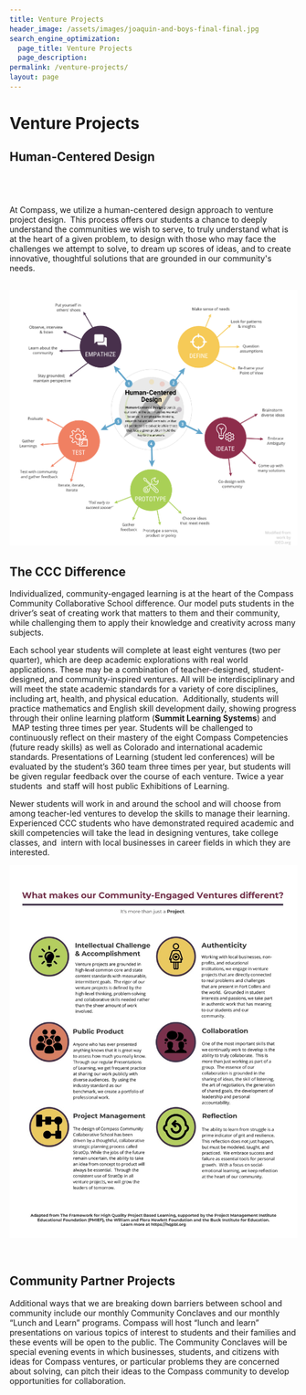 ```yaml
---
title: Venture Projects 
header_image: /assets/images/joaquin-and-boys-final-final.jpg
search_engine_optimization:
  page_title: Venture Projects
  page_description: 
permalink: /venture-projects/
layout: page
---
```


# Venture Projects

## Human-Centered Design

## &nbsp;

At Compass, we utilize a human-centered design approach to venture project design.&nbsp; This process offers our students a chance to deeply understand the communities we wish to serve, to truly understand what is at the heart of a given problem, to design with those who may face the challenges we attempt to solve, to dream up scores of ideas, and to create innovative, thoughtful solutions that are grounded in our community's needs.

## ![](/assets/images/compass-hcd.png)

## The CCC Difference

Individualized, community-engaged learning is at the heart of the Compass Community Collaborative School difference. Our model puts students in the driver’s seat of creating work that matters to them and their community, while challenging them to apply their knowledge and creativity across many subjects.

Each school year students will complete at least eight ventures (two per quarter), which are deep academic explorations with real world applications. These may be a combination of teacher-designed, student-designed, and community-inspired ventures. All will be interdisciplinary and will meet the state academic standards for a variety of core disciplines, including art, health, and physical education. &nbsp;Additionally, students will practice mathematics and English skill development daily, showing progress through their online learning platform (**Summit Learning Systems**) and &nbsp;MAP testing three times per year. Students will be challenged to continuously reflect on their mastery of the eight Compass Competencies (future ready skills) as well as Colorado and international academic standards. Presentations of Learning (student led conferences) will be evaluated by the student’s 360 team three times per year, but students will be given regular feedback over the course of each venture. Twice a year students &nbsp;and staff will host public Exhibitions of Learning.

Newer students will work in and around the school and will choose from among teacher-led ventures to develop the skills to manage their learning. Experienced CCC students who have demonstrated required academic and skill competencies will take the lead in designing ventures, take college classes, and &nbsp;intern with local businesses in career fields in which they are interested.

![](/assets/images/versions/ccc-quality-venture-projects---x----1275-1650x---.jpg)

&nbsp;

## Community Partner Projects

Additional ways that we are breaking down barriers between school and community include our monthly Community Conclaves and our monthly “Lunch and Learn” programs. Compass will host “lunch and learn” presentations on various topics of interest to students and their families and these events will be open to the public. The Community Conclaves will be special evening events in which businesses, students, and citizens with ideas for Compass ventures, or particular problems they are concerned about solving, can pitch their ideas to the Compass community to develop opportunities for collaboration.

&nbsp;
